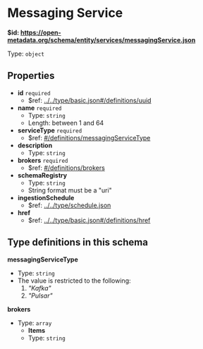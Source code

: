 # Messaging Service

<b id="httpsopen-metadata.orgschemaentityservicesmessagingservice.json">&#36;id: https://open-metadata.org/schema/entity/services/messagingService.json</b>

Type: `object`

## Properties
 - <b id="#https://open-metadata.org/schema/entity/services/messagingService.json/properties/id">id</b> `required`
	 - &#36;ref: [../../type/basic.json#/definitions/uuid](#....typebasic.jsondefinitionsuuid)
 - <b id="#https://open-metadata.org/schema/entity/services/messagingService.json/properties/name">name</b> `required`
	 - Type: `string`
	 - Length: between 1 and 64
 - <b id="#https://open-metadata.org/schema/entity/services/messagingService.json/properties/serviceType">serviceType</b> `required`
	 - &#36;ref: [#/definitions/messagingServiceType](#/definitions/messagingServiceType)
 - <b id="#https://open-metadata.org/schema/entity/services/messagingService.json/properties/description">description</b>
	 - Type: `string`
 - <b id="#https://open-metadata.org/schema/entity/services/messagingService.json/properties/brokers">brokers</b> `required`
	 - &#36;ref: [#/definitions/brokers](#/definitions/brokers)
 - <b id="#https://open-metadata.org/schema/entity/services/messagingService.json/properties/schemaRegistry">schemaRegistry</b>
	 - Type: `string`
	 - String format must be a "uri"
 - <b id="#https://open-metadata.org/schema/entity/services/messagingService.json/properties/ingestionSchedule">ingestionSchedule</b>
	 - &#36;ref: [../../type/schedule.json](#....typeschedule.json)
 - <b id="#https://open-metadata.org/schema/entity/services/messagingService.json/properties/href">href</b>
	 - &#36;ref: [../../type/basic.json#/definitions/href](#....typebasic.jsondefinitionshref)


## Type definitions in this schema
**messagingServiceType**

 - Type: `string`
 - The value is restricted to the following: 
	 1. _"Kafka"_
	 2. _"Pulsar"_


**brokers**

 - Type: `array`
	 - **Items**
	 - Type: `string`


